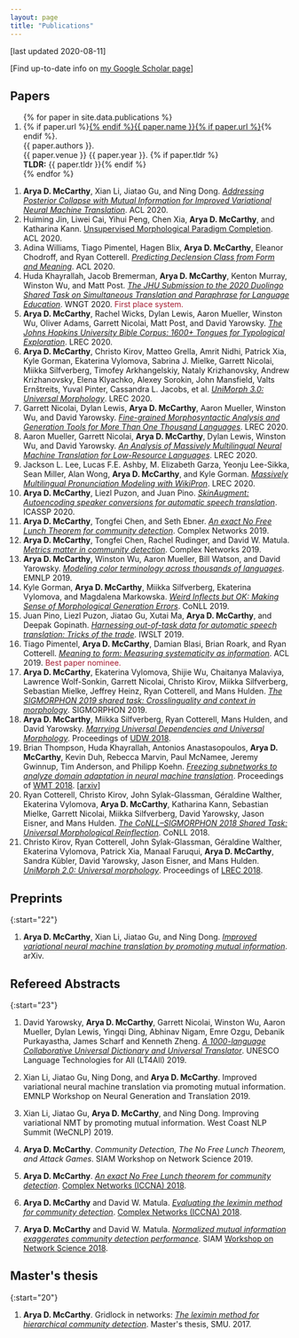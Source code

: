 ```yaml
---
layout: page
title: "Publications"
---
```



[last updated 2020-08-11] 

[Find up-to-date info on [my Google Scholar page](https://scholar.google.com/citations?hl=en&user=erysFsoAAAAJ&view_op=list_works&sortby=pubdate)] 

## Papers

<ol>
{% for paper in site.data.publications %}
  <li>
  {% if paper.url %}<a href="{{ paper.url }}">{% endif %}{{ paper.name }}{% if paper.url %}</a>{% endif %}.
  <br>
  {{ paper.authors }}.
  <br>
  {{ paper.venue }} {{ paper.year }}.
  {% if paper.tldr %}<br><strong>TLDR:</strong> {{ paper.tldr }}{% endif %}
  </li>
{% endfor %}
</ol>

1. **Arya D. McCarthy**, Xian Li, Jiatao Gu, and Ning Dong. [*Addressing Posterior Collapse with Mutual Information for Improved Variational Neural Machine Translation*](https://aclanthology.org/2020.acl-main.753/). ACL 2020.
1. Huiming Jin, Liwei Cai, Yihui Peng, Chen Xia, **Arya D. McCarthy**, and Katharina Kann. [Unsupervised Morphological Paradigm Completion](https://aclanthology.org/2020.acl-main.598/). ACL 2020.
1. Adina Williams, Tiago Pimentel, Hagen Blix, **Arya D. McCarthy**, Eleanor Chodroff, and Ryan Cotterell. [*Predicting Declension Class from Form and Meaning*](https://aclanthology.org/2020.acl-main.597/). ACL 2020.
1. Huda Khayrallah, Jacob Bremerman, **Arya D. McCarthy**, Kenton Murray, Winston Wu, and Matt Post. [*The JHU Submission to the 2020 Duolingo Shared Task on Simultaneous Translation and Paraphrase for Language Education*](https://aclanthology.org/2020.ngt-1.22/). WNGT 2020. <span style="color: rgb(165, 28, 48);">First place system.</span>
1. **Arya D. McCarthy**, Rachel Wicks, Dylan Lewis, Aaron Mueller, Winston Wu, Oliver Adams, Garrett Nicolai, Matt Post, and David Yarowsky. [*The Johns Hopkins University Bible Corpus: 1600+ Tongues for Typological Exploration*](https://aclanthology.org/2020.lrec-1.352/). LREC 2020.
1. **Arya D. McCarthy**, Christo Kirov, Matteo Grella, Amrit Nidhi, Patrick Xia, Kyle Gorman, Ekaterina Vylomova, Sabrina J. Mielke, Garrett Nicolai, Miikka Silfverberg, Timofey Arkhangelskiy, Nataly Krizhanovsky, Andrew Krizhanovsky, Elena Klyachko, Alexey Sorokin, John Mansfield, Valts Ernštreits, Yuval Pinter, Cassandra L. Jacobs, et al. [*UniMorph 3.0: Universal Morphology*](https://aclanthology.org/2020.lrec-1.483/). LREC 2020.
1. Garrett Nicolai, Dylan Lewis, **Arya D. McCarthy**, Aaron Mueller, Winston Wu, and David Yarowsky. [*Fine-grained Morphosyntactic Analysis and Generation Tools for More Than One Thousand Languages*](https://aclanthology.org/2020.lrec-1.488/). LREC 2020.
1. Aaron Mueller, Garrett Nicolai, **Arya D. McCarthy**, Dylan Lewis, Winston Wu, and David Yarowsky. [*An Analysis of Massively Multilingual Neural Machine Translation for Low-Resource Languages*](https://aclanthology.org/2020.lrec-1.458/). LREC 2020.
1. Jackson L. Lee, Lucas F.E. Ashby, M. Elizabeth Garza, Yeonju Lee-Sikka, Sean Miller, Alan Wong, **Arya D. McCarthy**, and Kyle Gorman. [*Massively Multilingual Pronunciation Modeling with WikiPron*](https://aclanthology.org/2020.lrec-1.521/). LREC 2020.
1. **Arya D. McCarthy**, Liezl Puzon, and Juan Pino. [*SkinAugment: Autoencoding speaker conversions for automatic speech translation*](https://ieeexplore.ieee.org/document/9053406). ICASSP 2020.
1. **Arya D. McCarthy**, Tongfei Chen, and Seth Ebner. [*An exact No Free Lunch Theorem for community detection*](https://arxiv.org/abs/1903.10092). Complex Networks 2019.
1. **Arya D. McCarthy**, Tongfei Chen, Rachel Rudinger, and David W. Matula. [*Metrics matter in community detection*](https://arxiv.org/abs/1901.01354). Complex Networks 2019.
1. **Arya D. McCarthy**, Winston Wu, Aaron Mueller, Bill Watson, and David Yarowsky. [*Modeling color terminology across thousands of languages*](https://arxiv.org/abs/1910.01531). EMNLP 2019.
1. Kyle Gorman, **Arya D. McCarthy**, Miikka Silfverberg, Ekaterina Vylomova, and Magdalena Markowska. [*Weird Inflects but OK: Making Sense of Morphological Generation Errors*](https://ling.auf.net/lingbuzz/004787). CoNLL 2019.
1. Juan Pino, Liezl Puzon, Jiatao Gu, Xutai Ma, **Arya D. McCarthy**, and Deepak Gopinath. [*Harnessing out-of-task data for automatic speech translation: Tricks of the trade*](https://arxiv.org/abs/1909.06515). IWSLT 2019.
1. Tiago Pimentel, **Arya D. McCarthy**, Damian Blasi, Brian Roark, and Ryan Cotterell. [*Meaning to form: Measuring systematicity as information*](https://www.aclweb.org/anthology/P19-1171). ACL 2019. <span style="color: rgb(165, 28, 48);">Best paper nominee.</span>
1. **Arya D. McCarthy**, Ekaterina Vylomova, Shijie Wu, Chaitanya Malaviya, Lawrence Wolf-Sonkin, Garrett Nicolai, Christo Kirov, Miikka Silfverberg, Sebastian Mielke, Jeffrey Heinz, Ryan Cotterell, and Mans Hulden. [*The SIGMORPHON 2019 shared task: Crosslinguality and context in morphology*](https://www.aclweb.org/anthology/W19-4226). SIGMORPHON 2019.
1. **Arya D. McCarthy**, Miikka Silfverberg,  Ryan Cotterell, Mans Hulden, and David Yarowsky. [*Marrying Universal Dependencies and Universal Morphology*](https://aclweb.org/anthology/W18-6011). Proceedings of [UDW 2018](http://universaldependencies.org/udw18/). 
1. Brian Thompson, Huda Khayrallah, Antonios Anastasopoulos, **Arya D. McCarthy**, Kevin Duh, Rebecca Marvin, Paul McNamee, Jeremy Gwinnup, Tim Anderson, and Philipp Koehn. [*Freezing subnetworks to analyze domain adaptation in neural machine translation*](https://www.aclweb.org/anthology/W18-6313). Proceedings of [WMT 2018](http://www.statmt.org/wmt18/). [[arxiv](https://arxiv.org/pdf/1809.05218.pdf)]
1. Ryan Cotterell, Christo Kirov, John Sylak-Glassman, Géraldine Walther, Ekaterina Vylomova, **Arya D. McCarthy**, Katharina Kann, Sebastian Mielke, Garrett Nicolai, Miikka Silfverberg, David Yarowsky, Jason Eisner, and Mans Hulden. [*The CoNLL–SIGMORPHON 2018 Shared Task: Universal Morphological Reinflection*](https://aclweb.org/anthology/K18-3001). CoNLL 2018.
1. Christo Kirov, Ryan Cotterell, John Sylak-Glassman, Géraldine Walther, Ekaterina Vylomova, Patrick Xia, Manaal Faruqui, **Arya D. McCarthy**, Sandra Kübler, David Yarowsky, Jason Eisner, and Mans Hulden. [*UniMorph 2.0: Universal morphology*](https://www.aclweb.org/anthology/L18-1293). Proceedings of [LREC 2018](http://lrec2018.lrec-conf.org/en/).


## Preprints

{:start="22"}
1. **Arya D. McCarthy**, Xian Li, Jiatao Gu, and Ning Dong. [*Improved variational neural machine translation by promoting mutual information*](https://arxiv.org/abs/1909.09237). arXiv.

## Refereed Abstracts

{:start="23"}
1. David Yarowsky, **Arya D. McCarthy**, Garrett Nicolai, Winston Wu, Aaron Mueller, Dylan Lewis, Yingqi Ding, Abhinav Nigam, Emre Ozgu, Debanik Purkayastha, James Scharf and Kenneth Zheng. *[A 1000-language Collaborative Universal Dictionary and Universal Translator](https://en.unesco.org/sites/default/files/lt4all_programme_day2and3.pdf)*. UNESCO Language Technologies for All (LT4All) 2019.

1. Xian Li, Jiatao Gu, Ning Dong, and **Arya D. McCarthy**. Improved variational neural machine translation via promoting mutual information. EMNLP Workshop on Neural Generation and Translation 2019.
1. Xian Li, Jiatao Gu, **Arya D. McCarthy**, and Ning Dong. Improving variational NMT by promoting mutual information. West Coast NLP Summit (WeCNLP) 2019.
1. **Arya D. McCarthy**. *Community Detection, The No Free Lunch Theorem, and Attack Games*. SIAM Workshop on Network Science 2019.
1. **Arya D. McCarthy**. [*An exact No Free Lunch theorem for community detection*](http://cs.jhu.edu/~arya/mccarthy.iccna18.pdf). [Complex Networks (ICCNA) 2018](https://www.complexnetworks.org).
1. **Arya D. McCarthy** and David W. Matula. [*Evaluating the leximin method for community detection*](http://cs.jhu.edu/~arya/mccarthy+matula.iccna18.pdf). [Complex Networks (ICCNA) 2018](https://www.complexnetworks.org).
1. **Arya D. McCarthy** and David W. Matula. [*Normalized mutual information exaggerates community detection performance*](http://cs.jhu.edu/~arya/mccarthy+matula.ns18.pdf). SIAM [Workshop on Network Science 2018](https://www.siam.org/conferences/CM/Main/ns18). 

## Master's thesis


{:start="20"}

1. **Arya D. McCarthy**. Gridlock in networks: [*The leximin method for hierarchical community detection*](https://search.proquest.com/docview/1907180434). Master's thesis, SMU. 2017.
